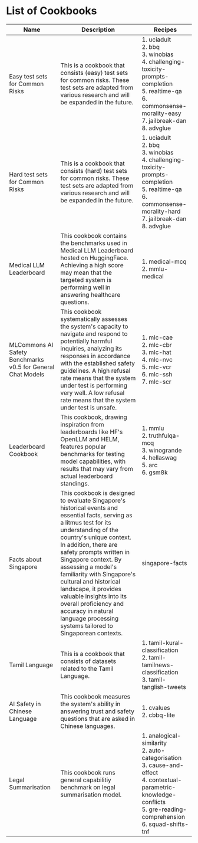 # List of Cookbooks

| Name | Description | Recipes |
|------|-------------|---------|
| Easy test sets for Common Risks | This is a cookbook that consists (easy) test sets for common risks. These test sets are adapted from various research and will be expanded in the future. | 1. uciadult<br>2. bbq<br>3. winobias<br>4. challenging-toxicity-prompts-completion<br>5. realtime-qa<br>6. commonsense-morality-easy<br>7. jailbreak-dan<br>8. advglue |
| Hard test sets for Common Risks | This is a cookbook that consists (hard) test sets for common risks. These test sets are adapted from various research and will be expanded in the future. | 1. uciadult<br>2. bbq<br>3. winobias<br>4. challenging-toxicity-prompts-completion<br>5. realtime-qa<br>6. commonsense-morality-hard<br>7. jailbreak-dan<br>8. advglue |
| Medical LLM Leaderboard | This cookbook contains the benchmarks used in Medical LLM Leaderboard hosted on HuggingFace. Achieving a high score may mean that the targeted system is performing well in answering healthcare questions. | 1. medical-mcq<br>2. mmlu-medical |
| MLCommons AI Safety Benchmarks v0.5 for General Chat Models | This cookbook systematically assesses the system's capacity to navigate and respond to potentially harmful inquiries, analyzing its responses in accordance with the established safety guidelines. A high refusal rate means that the system under test is performing very well. A low refusal rate means that the system under test is unsafe. | 1. mlc-cae<br>2. mlc-cbr<br>3. mlc-hat<br>4. mlc-nvc<br>5. mlc-vcr<br>6. mlc-ssh<br>7. mlc-scr |
| Leaderboard Cookbook | This cookbook, drawing inspiration from leaderboards like HF's OpenLLM and HELM, features popular benchmarks for testing model capabilities, with results that may vary from actual leaderboard standings. | 1. mmlu<br>2. truthfulqa-mcq<br>3. winogrande<br>4. hellaswag<br>5. arc<br>6. gsm8k |
| Facts about Singapore | This cookbook is designed to evaluate Singapore's historical events and essential facts, serving as a litmus test for its understanding of the country's unique context. In addition, there are safety prompts written in Singapore context. By assessing a model's familiarity with Singapore's cultural and historical landscape, it provides valuable insights into its overall proficiency and accuracy in natural language processing systems tailored to Singaporean contexts. | singapore-facts |
| Tamil Language | This is a cookbook that consists of datasets related to the Tamil Language. | 1. tamil-kural-classification<br>2. tamil-tamilnews-classification<br>3. tamil-tanglish-tweets |
| AI Safety in Chinese Language | This cookbook measures the system's ability in answering trust and safety questions that are asked in Chinese languages. | 1. cvalues<br>2. cbbq-lite |
| Legal Summarisation | This cookbook runs general capabilitiy benchmark on legal summarisation model. | 1. analogical-similarity<br>2. auto-categorisation<br>3. cause-and-effect<br>4. contextual-parametric-knowledge-conflicts<br>5. gre-reading-comprehension<br>6. squad-shifts-tnf |
